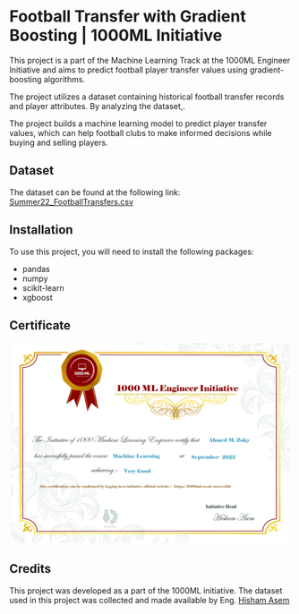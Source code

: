 # Football Transfer with Gradient Boosting  | 1000ML Initiative

This project is a part of the Machine Learning Track at the 1000ML Engineer Initiative and aims to predict football player transfer values using gradient-boosting algorithms.

 The project utilizes a dataset containing historical football transfer records and player attributes. By analyzing the dataset,.

 The project builds a machine learning model to predict player transfer values, which can help football clubs to make informed decisions while buying and selling players.

## Dataset

The dataset can be found at the following link: [Summer22_FootballTransfers.csv](https://github.com/AhmedUZaki/Football-Transfer-with-Gradient-Boosting/blob/main/Summer22_FootballTransfers.csv)

## Installation

To use this project, you will need to install the following packages:

- pandas
- numpy
- scikit-learn
- xgboost

## Certificate 

<p align="center"><img src='https://raw.githubusercontent.com/AhmedUZaki/Football-Transfer-with-Gradient-Boosting-1000ML-Initiative/main/Certificate/Machine%20Learning%2C%201000ML%20Initiative.jpg' width="500"/>

## Credits

This project was developed as a part of the 1000ML initiative. The dataset used in this project was collected and made available by Eng. [Hisham Asem](https://www.linkedin.com/in/heshamasem/)

